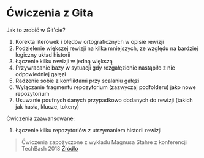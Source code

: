 # Ćwiczenia z Gita

Jak to zrobić w Git'cie?

1. Korekta literówek i błędów ortograficznych w opisie rewizji
2. Podzielenie większej rewizji na kilka mniejszych, ze względu na bardziej logiczny układ historii
3. Łączenie kilku rewizji w jedną większą
4. Przywracanie bazy w sytuacji gdy rozgałęzienie nastąpiło z nie odpowiedniej gałęzi 
5. Radzenie sobie z konfliktami przy scalaniu gałęzi
6. Wyłączanie fragmentu repozytorium (zazwyczaj podfolderu) jako nowe repozytorium
7. Usuwanie poufnych danych przypadkowo dodanych do rewizji (takich jak hasła, klucze, tokeny)

Ćwiczenia zaawansowane:

1. Łączenie kilku repozytoriów z utrzymaniem historii rewizji

> Ćwiczenia zapożyczone z wykładu Magnusa Stahre z konferencji TechBash 2018
> [Źródło](https://www.techbash.com/sessions/git-gone-wild-how-to-recover-from-common-git-mistakes)
